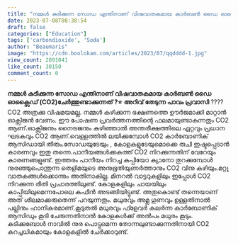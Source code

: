 ```yaml
---
title: "നമ്മൾ കുടിക്കുന്ന സോഡ എന്തിനാണ് വിഷവാതകമായ കാർബൺ ഡൈ ഓക്സൈഡ് (CO2)ചേർത്തുണ്ടാക്കുന്നത് ?"
date: 2023-07-08T08:38:54
draft: false
categories: ["Education"]
tags: ['carbondioxide', 'Soda']
author: "Beaumaris"
image: "https://cdn.boolokam.com/articles/2023/07/qqdddd-1.jpg"
view_count: 2091041
like_count: 30150
comment_count: 0
---
```


**നമ്മൾ കുടിക്കുന്ന സോഡ എന്തിനാണ് വിഷവാതകമായ കാർബൺ ഡൈ ഓക്സൈഡ് (CO2)ചേർത്തുണ്ടാക്കുന്നത് ?⭐** **അറിവ് തേടുന്ന പാവം പ്രവാസി** ????CO2 അത്രക്കു വിഷമയമല്ല. നമ്മൾ കഴിക്കുന്ന ഭക്ഷണത്തെ ഊർജമാക്കി മാറ്റാൻ ഓക്സിജൻ വേണം. ഈ പോഷണ പ്രവർത്തനത്തിന്റെ ഫലമായുണ്ടാകുന്നതും CO2 ആണ്.ഓക്സിജനും നൈട്രജനും കഴിഞ്ഞാൽ അന്തരീക്ഷത്തിലെ ഏറ്റവും പ്രധാന ഘടകവും CO2 ആണ്.വെള്ളത്തിൽ ലയിക്കുമ്പോൾ CO2 കാർബോണിക് ആസിഡായി തീരും.സോഡയുടേയും , കോളകളുടേയുമൊക്കെ രുചി ഇഷ്ടപ്പെടാൻ കാരണവും ഇതു തന്നെ.പാനീയങ്ങൾക്കകത്ത് CO2 നിറക്കുന്നതിന് വേറേയും കാരണങ്ങളുണ്ട്. [](https://cdn.boolokam.com/articles/2023/07/qqdddd-1.jpg)ഇത്തരം പാനീയം നിറച്ച കുപ്പിയോ ക്യാനോ തുറക്കുമ്പോൾ നുരഞ്ഞുപൊന്തുന്ന തെളിമയുടെ അനുഭൂതിയുണർത്താനും CO2 വിനു കഴിയും.മറ്റു വാതകങ്ങൾക്കൊന്നും അതിനാകില്ല. മിനറൽ വാട്ടറുകളിലും ഇപ്പോൾ CO2 നിറക്കുന്ന രീതി പ്രചാരത്തിലുണ്ട്. കോളകളിലും ചായയിലും കാപ്പിയിലുമെന്നപോലെ കഫീൻ അടങ്ങിയിട്ടുണ്ട്. അതുകൊണ്ട് തന്നെയാണ് അത് ശീലമാക്കരുതെന്ന് പറയുന്നതും. മധുരവും അമ്ല ഗുണവും ഉള്ളതിനാൽ പല്ലിനും ഹാനികരമാണ്.കൂടുതൽ മധുരവും ഫ്ളേവർ കലർന്ന കാർബോണിക് ആസിഡും കൂടി ചേരുന്നതിനാൽ കോളകൾക്ക് അൽപം മധുരം കൂടും. കുടിക്കുബോൾ നാവിൽ നുര പൊട്ടുമെന്ന തോന്നലുണ്ടാക്കുന്നതിനായി CO2 കുറച്ചധികമായും കോളകളിൽ ചേർക്കാറുണ്ട്.
